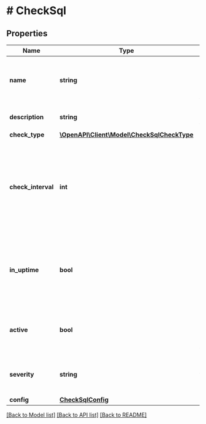 # # CheckSql

## Properties

Name | Type | Description | Notes
------------ | ------------- | ------------- | -------------
**name** | **string** | Unique name scoped to your account for the check | [optional]
**description** | **string** | Optional description field | [optional]
**check_type** | [**\OpenAPI\Client\Model\CheckSqlCheckType**](CheckSqlCheckType.md) |  | [optional]
**check_interval** | **int** | Number of seconds you want between check executions (minimum value is 60, depending on your subscription plan) | [optional] [default to 300]
**in_uptime** | **bool** | Used to determine if check should affect account wide availability calculations | [optional] [default to true]
**active** | **bool** | Used to determine if check should be scheduled to execute | [optional] [default to true]
**severity** | **string** | Severity level threshold for sending notifications. | [optional] [default to 'critical']
**config** | [**CheckSqlConfig**](CheckSqlConfig.md) |  | [optional]

[[Back to Model list]](../../README.md#models) [[Back to API list]](../../README.md#endpoints) [[Back to README]](../../README.md)
